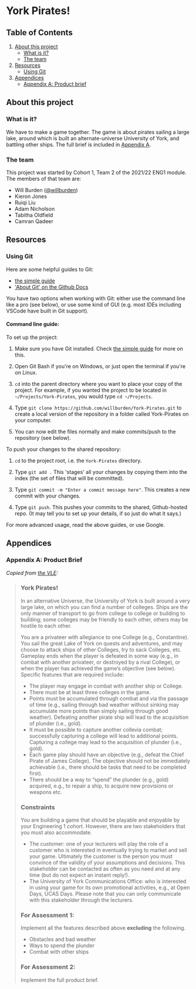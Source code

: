 # York Pirates!

## Table of Contents
1. [About this project](#about-this-product)
    - [What is it?](#what-is-it)
    - [The team](#the-team)
2. [Resources](#resources)
    - [Using Git](#using-git)
3. [Appendices](#appendices)
    - [Appendix A: Product brief](#product-brief)

## About this project

### What is it?

We have to make a game together. The game is about pirates sailing a large lake, around which is built an alternate-universe University of York, and battling other ships. The full brief is included in [Appendix A](#product-brief).

### The team

This project was started by Cohort 1, Team 2 of the 2021/22 ENG1 module. The members of that team are:

- Will Burden ([@willburden](http://github.com/willburden))
- Kieron Jones
- Ruiqi Liu
- Adam Nicholson
- Tabitha Oldfield
- Camran Qadeer

## Resources

### Using Git

Here are some helpful guides to Git:

- [the simple guide][1]
- ['About Git' on the Github Docs][2]

You have two options when working with Git: either use the command line like a pro (see below), or use some kind of GUI (e.g. most IDEs including VSCode have built in Git support).

#### Command line guide:

To set up the project:

1. Make sure you have Git installed. Check [the simple guide][1] for more on this.

2. Open Git Bash if you're on Windows, or just open the terminal if you're on Linux.

3. `cd` into the parent directory where you want to place your copy of the project. For example, if you wanted the project to be located in `~/Projects/York-Pirates`, you would type `cd ~/Projects`.

4. Type `git clone https://github.com/willburden/York-Pirates.git` to create a local version of the repository in a folder called York-Pirates on your computer.

5. You can now edit the files normally and make commits/push to the repository (see below).

To push your changes to the shared repository:

1. `cd` to the project root, i.e. the `York-Pirates` directory.

2. Type `git add .` This 'stages' all your changes by copying them into the index (the set of files that will be committed).

3. Type `git commit -m "Enter a commit message here"`. This creates a new commit with your changes.

4. Type `git push`. This pushes your commits to the shared, Github-hosted repo. (It may tell you to set up your details, if so just do what it says.)

For more advanced usage, read the above guides, or use Google.

## Appendices

### Appendix A: Product Brief<a name="product-brief"></a>

*Copied from [the VLE][3]:*

> ### York Pirates!
> 
> In an alternative Universe, the University of York is built around a very large lake, on which you can find a number of colleges. Ships are the only manner of transport to go from college to college or building to building; some colleges may be friendly to each other, others may be hostile to each other.
> 
> You are a privateer with allegiance to one College (e.g., Constantine). You sail the great Lake of York on quests and adventures, and may choose to attack ships of other Colleges, try to sack Colleges, etc. Gameplay ends when the player is defeated in some way (e.g., in combat with another privateer, or destroyed by a rival College), or when the player has achieved the game’s objective (see below). Specific features that are required include:
> 
> - The player may engage in combat with another ship or College.
> - There must be at least three colleges in the game.
> - Points must be accumulated through combat and via the passage of time (e.g., sailing through bad weather without sinking may accumulate more points than simply sailing through good weather). Defeating another pirate ship will lead to the acquisition of plunder (i.e., gold).
> - It must be possible to capture another collevia combat; successfully capturing a college will lead to additional points. Capturing a college may lead to the acquisition of plunder (i.e., gold).
> - Each game play should have an objective (e.g., defeat the Chief Pirate of James
> College). The objective should not be immediately achievable (i.e., there should be tasks that need to be completed first).
> - There should be a way to “spend” the plunder (e.g., gold) acquired, e.g., to repair a ship, to acquire new provisions or weapons etc.
> 
> ### Constraints
> You are building a game that should be playable and enjoyable by your Engineering 1 cohort. However, there are two stakeholders that you must also accommodate.
> 
> - The customer: one of your lecturers will play the role of a customer who is interested in eventually trying to market and sell your game. Ultimately the customer is the person you must convince of the validity of your assumptions and decisions. This stakeholder can be contacted as often as you need and at any time (but do not expect an instant reply!).
> - The University of York Communications Office: who is interested in using your game for its own promotional activities, e.g., at Open Days, UCAS Days. Please note that you can only communicate with this stakeholder through the lecturers.
>
> ### For Assessment 1:
> 
> Implement all the features described above **excluding** the following.
>
> - Obstacles and bad weather
> - Ways to spend the plunder
> - Combat with other ships
>
> ### For Assessment 2:
>
> Implement the full product brief.

[1]: https://rogerdudler.github.io/git-guide/ "git - the simple guide"

[2]: https://docs.github.com/en/get-started/using-git/about-git "About Git - Github Docs"

[3]: https://vle.york.ac.uk/bbcswebdav/pid-4024073-dt-content-rid-12763959_2/courses/Y2021-014161/ENG1%20Product%20Brief%202021%20-%20York%20Pirates%21%281%29.pdf "Product Brief"
